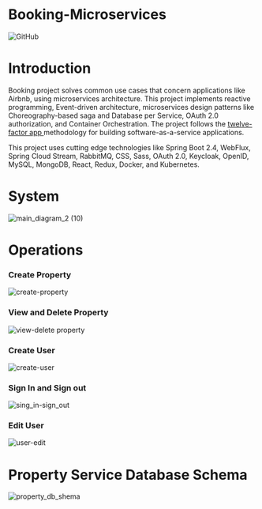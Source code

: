 
# Booking-Microservices
<img alt="GitHub" src="https://img.shields.io/github/license/nickPaterakis/Booking-Microservices">

# Introduction
Booking project solves common use cases that concern applications like Airbnb, using microservices architecture. This project implements
reactive programming, Event-driven architecture, microservices design patterns like Choreography-based saga and Database per Service, OAuth 2.0 authorization, and Container Orchestration. The project follows the  <a href="https://12factor.net/"> twelve-factor app </a> methodology for building software-as-a-service applications.

This project uses cutting edge technologies like Spring Boot 2.4, WebFlux, Spring Cloud Stream, RabbitMQ, CSS, Sass, OAuth 2.0, Keycloak, OpenID, MySQL, MongoDB, React, Redux, Docker, and Kubernetes.

# System

![main_diagram_2 (10)](https://user-images.githubusercontent.com/36018286/128594607-e6ee3b75-0098-4a9e-a94f-8ce463284ee2.png)

# Operations

<h3>Create Property</h3>

![create-property](https://user-images.githubusercontent.com/36018286/129600915-4006c647-9086-4ae1-81c9-19aec0400c45.gif)

<h3>View and Delete Property</h3>

![view-delete property](https://user-images.githubusercontent.com/36018286/129580087-b5eb2dd9-2214-4063-9761-19bafe66e3bd.gif)

<h3>Create User</h3>

![create-user](https://user-images.githubusercontent.com/36018286/129600937-64e203f5-baba-4f7f-b0e0-c7ee19d53054.gif)

<h3>Sign In and Sign out</h3>

![sing_in-sign_out](https://user-images.githubusercontent.com/36018286/129601030-815d5283-e70b-4512-98aa-1c0f7b5240fe.gif)

<h3>Edit User</h3>

![user-edit](https://user-images.githubusercontent.com/36018286/129580112-1f0b8f9c-ffb2-4a14-9d5a-a05139ac093d.gif)

# Property Service Database Schema

![property_db_shema](https://user-images.githubusercontent.com/36018286/128721034-60c23a0a-9003-44aa-8afd-cfd7f5f94c38.png)
